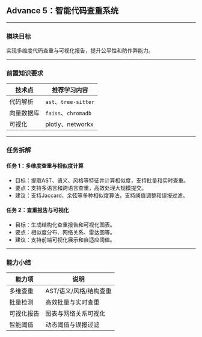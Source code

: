 ## Advance 5：智能代码查重系统

---

### 模块目标

实现多维度代码查重与可视化报告，提升公平性和防作弊能力。

---

### 前置知识要求

| 技术点         | 推荐学习内容           |
| -------------- | ---------------------- |
| 代码解析       | `ast`、`tree-sitter`   |
| 向量数据库     | `faiss`、`chromadb`    |
| 可视化         | plotly、networkx       |

---

### 任务拆解

#### 任务 1：多维度查重与相似度计算
- 目标：提取AST、语义、风格等特征并计算相似度，支持批量和实时查重。
- 要点：支持多语言和跨语言查重，高效处理大规模提交。
- 建议：支持Jaccard、余弦等多种相似度算法，支持阈值调整和误报过滤。

#### 任务 2：查重报告与可视化
- 目标：生成结构化查重报告和可视化图表。
- 要点：相似度分布、网络关系、雷达图等。
- 建议：支持前端可视化展示和自适应阈值。

---

### 能力小结

| 能力项         | 说明                       |
| -------------- | -------------------------- |
| 多维查重       | AST/语义/风格/结构查重     |
| 批量检测       | 高效批量与实时查重         |
| 可视化报告     | 图表与网络关系可视化       |
| 智能阈值       | 动态阈值与误报过滤         |